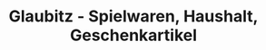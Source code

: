 ---
title: "Glaubitz - Spielwaren, Haushalt, Geschenkartikel"
url: /wittingen/glaubitz-spielwaren-haushalt-geschenkartikel/
shop: Spielzeug
---